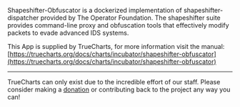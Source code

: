 Shapeshifter-Obfuscator is a dockerized implementation of shapeshifter-dispatcher provided by The Operator Foundation. The shapeshifter suite provides command-line proxy and obfuscation tools that effectively modify packets to evade advanced IDS systems. 


This App is supplied by TrueCharts, for more information visit the manual: [https://truecharts.org/docs/charts/incubator/shapeshifter-obfuscator](https://truecharts.org/docs/charts/incubator/shapeshifter-obfuscator)

---

TrueCharts can only exist due to the incredible effort of our staff.
Please consider making a [donation](https://truecharts.org/docs/about/sponsor) or contributing back to the project any way you can!
